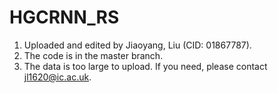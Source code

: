# HGCRNN_RS
1. Uploaded and edited by Jiaoyang, Liu (CID: 01867787).
2. The code is in the master branch.
3. The data is too large to upload. If you need, please contact jl1620@ic.ac.uk.
